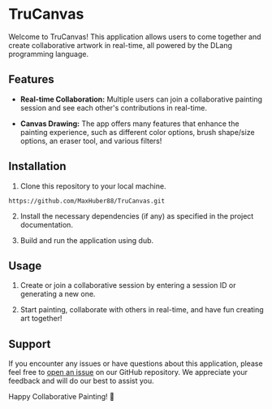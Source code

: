 # TruCanvas
Welcome to TruCanvas! This application allows users to come together and create collaborative artwork in real-time, all powered by the DLang programming language.

## Features

- **Real-time Collaboration:** Multiple users can join a collaborative painting session and see each other's contributions in real-time.

- **Canvas Drawing:** The app offers many features that enhance the painting experience, such as different color options, brush shape/size options, an eraser tool, and various filters!

## Installation

1. Clone this repository to your local machine.

```https://github.com/MaxHuber88/TruCanvas.git```

2. Install the necessary dependencies (if any) as specified in the project documentation.

3. Build and run the application using dub.

## Usage

1. Create or join a collaborative session by entering a session ID or generating a new one.

2. Start painting, collaborate with others in real-time, and have fun creating art together!

## Support

If you encounter any issues or have questions about this application, please feel free to [open an issue](https://github.com/your-repo/issues) on our GitHub repository. We appreciate your feedback and will do our best to assist you.

Happy Collaborative Painting! 🎨
